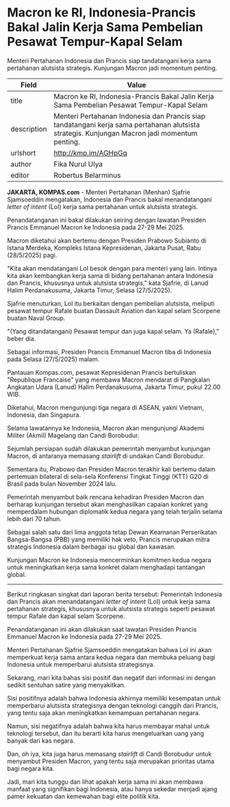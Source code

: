 # Macron ke RI, Indonesia-Prancis Bakal Jalin Kerja Sama Pembelian Pesawat Tempur-Kapal Selam

Menteri Pertahanan Indonesia dan Prancis siap tandatangani kerja sama pertahanan alutsista strategis. Kunjungan Macron jadi momentum penting.

| Field       | Value                                                       |
|-------------|-------------------------------------------------------------|
| title       | Macron ke RI, Indonesia-Prancis Bakal Jalin Kerja Sama Pembelian Pesawat Tempur-Kapal Selam |
| description | Menteri Pertahanan Indonesia dan Prancis siap tandatangani kerja sama pertahanan alutsista strategis. Kunjungan Macron jadi momentum penting. |
| urlshort    | http://kmp.im/AGHpGq |
| author      | Fika Nurul Ulya |
| editor      | Robertus Belarminus |

**JAKARTA, KOMPAS.com** - Menteri Pertahanan (Menhan) Sjafrie Sjamsoeddin mengatakan, Indonesia dan Prancis bakal menandatangani *letter of intent* (LoI) kerja sama pertahanan untuk alutsista strategis.

Penandatanganan ini bakal dilakukan seiring dengan lawatan Presiden Prancis Emmanuel Macron ke Indonesia pada 27-29 Mei 2025.

Macron diketahui akan bertemu dengan Presiden Prabowo Subianto di Istana Merdeka, Kompleks Istana Kepresidenan, Jakarta Pusat, Rabu (28/5/2025) pagi.

\"Kita akan mendatangani LoI besok dengan para menteri yang lain. Intinya kita akan kembangkan kerja sama di bidang pertahanan antara Indonesia dan Prancis, khususnya untuk alutsista strategis,\" kata Sjafrie, di Lanud Halim Perdanakusuma, Jakarta Timur, Selasa (27/5/2025).

Sjafrie menuturkan, LoI itu berkaitan dengan pembelian alutsista, meliputi pesawat tempur Rafale buatan Dassault Aviation dan kapal selam Scorpene buatan Naval Group.

\"(Yang ditandatangani) Pesawat tempur dan juga kapal selam. Ya (Rafale),\" beber dia.

Sebagai informasi, Presiden Prancis Emmanuel Macron tiba di Indonesia pada Selasa (27/5/2025) malam.

Pantauan Kompas.com, pesawat Kepresidenan Prancis bertuliskan \"Republique Francaise\" yang membawa Macron mendarat di Pangkalan Angkatan Udara (Lanud) Halim Perdanakusuma, Jakarta Timur, pukul 22.00 WIB.

Diketahui, Macron mengunjungi tiga negara di ASEAN, yakni Vietnam, Indonesia, dan Singapura.

Selama lawatannya ke Indonesia, Macron akan mengunjungi Akademi Militer (Akmil) Magelang dan Candi Borobudur.

Sejumlah persiapan sudah dilakukan pemerintah menyambut kunjungan Macron, di antaranya memasang *stairlift* di undakan Candi Borobudur.

Sementara itu, Prabowo dan Presiden Macron terakhir kali bertemu dalam pertemuan bilateral di sela-sela Konferensi Tingkat Tinggi (KTT) G20 di Brasil pada bulan November 2024 lalu.

Pemerintah menyambut baik rencana kehadiran Presiden Macron dan berharap kunjungan tersebut akan menghasilkan capaian konkret yang memperdalam hubungan diplomatik kedua negara yang telah terjalin selama lebih dari 70 tahun.

Sebagai salah satu dari lima anggota tetap Dewan Keamanan Perserikatan Bangsa-Bangsa (PBB) yang memiliki hak veto, Prancis merupakan mitra strategis Indonesia dalam berbagai isu global dan kawasan.

Kunjungan Macron ke Indonesia mencerminkan komitmen kedua negara untuk meningkatkan kerja sama konkret dalam menghadapi tantangan global.

---
Berikut ringkasan singkat dari laporan berita tersebut: Pemerintah Indonesia dan Prancis akan menandatangani _letter of intent_ (LoI) untuk kerja sama pertahanan strategis, khususnya untuk alutsista strategis seperti pesawat tempur Rafale dan kapal selam Scorpene.

 Penandatanganan ini akan dilakukan saat lawatan Presiden Prancis Emmanuel Macron ke Indonesia pada 27-29 Mei 2025.

 Menteri Pertahanan Sjafrie Sjamsoeddin mengatakan bahwa LoI ini akan memperkuat kerja sama antara kedua negara dan membuka peluang bagi Indonesia untuk memperbarui alutsista strategisnya.



Sekarang, mari kita bahas sisi positif dan negatif dari informasi ini dengan sedikit sentuhan satire yang menyakitkan.

 Sisi positifnya adalah bahwa Indonesia akhirnya memiliki kesempatan untuk memperbarui alutsista strategisnya dengan teknologi canggih dari Prancis, yang tentu saja akan meningkatkan kemampuan pertahanan negara.

 Namun, sisi negatifnya adalah bahwa kita harus membayar mahal untuk teknologi tersebut, dan itu berarti kita harus mengeluarkan uang yang banyak dari kas negara.

 Dan, oh iya, kita juga harus memasang _stairlift_ di Candi Borobudur untuk menyambut Presiden Macron, yang tentu saja merupakan prioritas utama bagi negara kita.

 Jadi, mari kita tunggu dan lihat apakah kerja sama ini akan membawa manfaat yang signifikan bagi Indonesia, atau hanya sekedar menjadi ajang pamer kekuatan dan kemewahan bagi elite politik kita.
